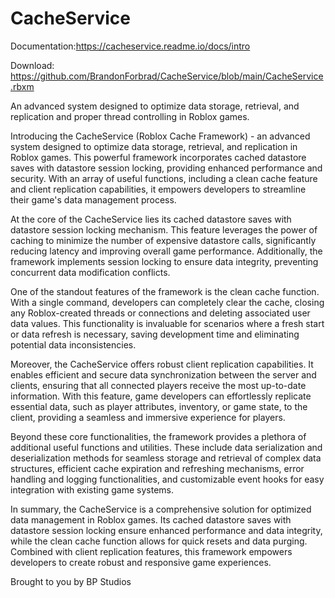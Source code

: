 # CacheService
Documentation:https://cacheservice.readme.io/docs/intro


Download: https://github.com/BrandonForbrad/CacheService/blob/main/CacheService.rbxm


An advanced system designed to optimize data storage, retrieval, and replication and proper thread controlling in Roblox games.

Introducing the CacheService (Roblox Cache Framework) - an advanced system designed to optimize data storage, retrieval, and replication in Roblox games. This powerful framework incorporates cached datastore saves with datastore session locking, providing enhanced performance and security. With an array of useful functions, including a clean cache feature and client replication capabilities, it empowers developers to streamline their game's data management process.


At the core of the CacheService lies its cached datastore saves with datastore session locking mechanism. This feature leverages the power of caching to minimize the number of expensive datastore calls, significantly reducing latency and improving overall game performance. Additionally, the framework implements session locking to ensure data integrity, preventing concurrent data modification conflicts.


One of the standout features of the framework is the clean cache function. With a single command, developers can completely clear the cache, closing any Roblox-created threads or connections and deleting associated user data values. This functionality is invaluable for scenarios where a fresh start or data refresh is necessary, saving development time and eliminating potential data inconsistencies.


Moreover, the CacheService offers robust client replication capabilities. It enables efficient and secure data synchronization between the server and clients, ensuring that all connected players receive the most up-to-date information. With this feature, game developers can effortlessly replicate essential data, such as player attributes, inventory, or game state, to the client, providing a seamless and immersive experience for players.


Beyond these core functionalities, the framework provides a plethora of additional useful functions and utilities. These include data serialization and deserialization methods for seamless storage and retrieval of complex data structures, efficient cache expiration and refreshing mechanisms, error handling and logging functionalities, and customizable event hooks for easy integration with existing game systems.


In summary, the CacheService is a comprehensive solution for optimized data management in Roblox games. Its cached datastore saves with datastore session locking ensure enhanced performance and data integrity, while the clean cache function allows for quick resets and data purging. Combined with client replication features, this framework empowers developers to create robust and responsive game experiences.

Brought to you by BP Studios
